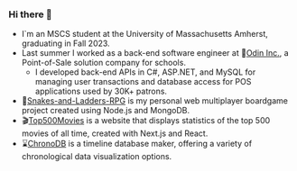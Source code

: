 ### Hi there 👋

- I`m an MSCS student at the University of Massachusetts Amherst, graduating in Fall 2023.
- Last summer I worked as a back-end software engineer at 🔨[Odin Inc.](https://odin-inc.com/), a Point-of-Sale solution company for schools.
    - I developed back-end APIs in C#, ASP.NET, and MySQL for managing user transactions and database access for POS applications used by 30K+ patrons. 
- 🎲[Snakes-and-Ladders-RPG](https://jkvin114.github.io/Snakes-and-Ladders-RPG-wiki/index.html) is my personal web multiplayer boardgame project created using Node.js and MongoDB.
- 🎬️[Top500Movies](http://ec2-34-202-98-227.compute-1.amazonaws.com:3000) is a website that displays statistics of the top 500 movies of all time, created with Next.js and React.
- ⌛️[ChronoDB](https://jkvin114.github.io/chronodb-lite) is a timeline database maker, offering a variety of chronological data visualization options.

<!--
**jkvin114/jkvin114** is a ✨ _special_ ✨ repository because its `README.md` (this file) appears on your GitHub profile.

Here are some ideas to get you started:

- 🔭 I’m currently working on ...
- 🌱 I’m currently learning ...
- 👯 I’m looking to collaborate on ...
- 🤔 I’m looking for help with ...
- 💬 Ask me about ...
- 📫 How to reach me: ...
- 😄 Pronouns: ...
- ⚡ Fun fact: ...
-->

